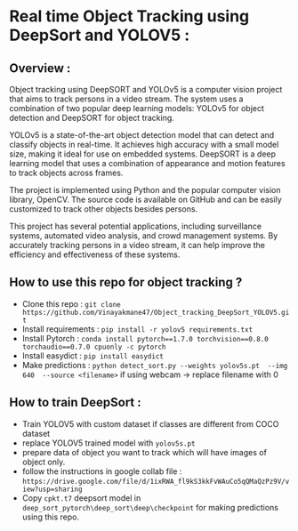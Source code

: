 # Real time Object Tracking using DeepSort and YOLOV5 : 

## Overview : 
Object tracking using DeepSORT and YOLOv5 is a computer vision project that aims to track persons in a video stream. The system uses a combination of two popular deep learning models: YOLOv5 for object detection and DeepSORT for object tracking.

YOLOv5 is a state-of-the-art object detection model that can detect and classify objects in real-time. It achieves high accuracy with a small model size, making it ideal for use on embedded systems. DeepSORT is a deep learning model that uses a combination of appearance and motion features to track objects across frames.

The project is implemented using Python and the popular computer vision library, OpenCV. The source code is available on GitHub and can be easily customized to track other objects besides persons.

This project has several potential applications, including surveillance systems, automated video analysis, and crowd management systems. By accurately tracking persons in a video stream, it can help improve the efficiency and effectiveness of these systems.


## How to use this repo for object tracking  ? 

- Clone this repo : `git clone https://github.com/Vinayakmane47/Object_tracking_DeepSort_YOLOV5.git` 
- Install requirements : `pip install -r yolov5 requirements.txt` 
- Install Pytorch : `conda install pytorch==1.7.0 torchvision==0.8.0 torchaudio==0.7.0 cpuonly -c pytorch`
- Install easydict : `pip install easydict`
- Make predictions : `python detect_sort.py --weights yolov5s.pt  --img 640  --source <filename>` if using webcam -> replace filename with 0


## How to train DeepSort  : 

- Train YOLOV5 with custom dataset if classes are different from COCO dataset 
- replace YOLOV5 trained model with `yolov5s.pt`
- prepare data of object you want to track which will have images of object only. 
- follow the instructions in google collab file : `https://drive.google.com/file/d/1ixRWA_fl9kS3kkFvWAuCo5qQMaQzPz9V/view?usp=sharing`
- Copy `cpkt.t7` deepsort model in `deep_sort_pytorch\deep_sort\deep\checkpoint`  for making predictions using this repo. 



